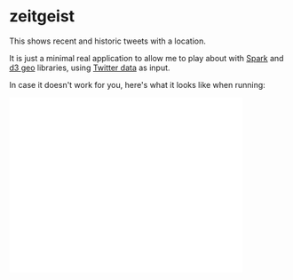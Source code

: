 zeitgeist
=========

This shows recent and historic tweets with a location.

It is just a minimal real application to allow me to play about with [Spark][spark] and [d3 geo][d3.geo] libraries, using 
[Twitter data][twitter-sample] as input.

In case it doesn't work for you, here's what it looks like when running:

<iframe width="420" height="315" src="//www.youtube.com/embed/YBcCXdYFYTw" frameborder="0" allowfullscreen></iframe>

[spark]: https://spark.apache.org/
[d3.geo]: https://github.com/mbostock/d3/wiki/Geo
[twitter-sample]: https://dev.twitter.com/streaming/reference/get/statuses/sample
